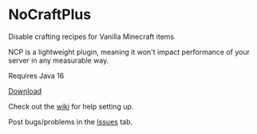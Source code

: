 # NoCraftPlus
Disable crafting recipes for Vanilla Minecraft items

NCP is a lightweight plugin, meaning it won't impact performance of your server in any measurable way.

Requires Java 16

[Download](https://www.spigotmc.org/resources/nocraftplus.79378/)

Check out the [wiki](https://github.com/VerduzcoTristan/NoCraftPlus/wiki) for help setting up.

Post bugs/problems in the [Issues](https://github.com/VerduzcoTristan/NoCraftPlus/issues) tab.
